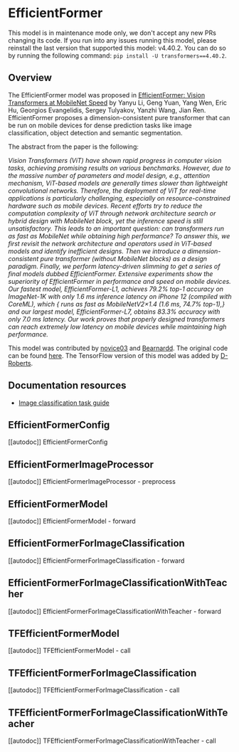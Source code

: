 <!--Copyright 2022 The HuggingFace Team. All rights reserved.

Licensed under the Apache License, Version 2.0 (the "License"); you may not use this file except in compliance with
the License. You may obtain a copy of the License at

http://www.apache.org/licenses/LICENSE-2.0

Unless required by applicable law or agreed to in writing, software distributed under the License is distributed on
an "AS IS" BASIS, WITHOUT WARRANTIES OR CONDITIONS OF ANY KIND, either express or implied. See the License for the
specific language governing permissions and limitations under the License.

⚠️ Note that this file is in Markdown but contain specific syntax for our doc-builder (similar to MDX) that may not be
rendered properly in your Markdown viewer.

-->

# EfficientFormer

<Tip warning={true}>

This model is in maintenance mode only, we don't accept any new PRs changing its code.
If you run into any issues running this model, please reinstall the last version that supported this model: v4.40.2.
You can do so by running the following command: `pip install -U transformers==4.40.2`.

</Tip>

## Overview

The EfficientFormer model was proposed in [EfficientFormer: Vision Transformers at MobileNet Speed](https://arxiv.org/abs/2206.01191)
by Yanyu Li, Geng Yuan, Yang Wen, Eric Hu, Georgios Evangelidis, Sergey Tulyakov, Yanzhi Wang, Jian Ren.  EfficientFormer proposes a
dimension-consistent pure transformer that can be run on mobile devices for dense prediction tasks like image classification, object
detection and semantic segmentation.

The abstract from the paper is the following:

*Vision Transformers (ViT) have shown rapid progress in computer vision tasks, achieving promising results on various benchmarks.
However, due to the massive number of parameters and model design, e.g., attention mechanism, ViT-based models are generally
times slower than lightweight convolutional networks. Therefore, the deployment of ViT for real-time applications is particularly
challenging, especially on resource-constrained hardware such as mobile devices. Recent efforts try to reduce the computation
complexity of ViT through network architecture search or hybrid design with MobileNet block, yet the inference speed is still
unsatisfactory. This leads to an important question: can transformers run as fast as MobileNet while obtaining high performance?
To answer this, we first revisit the network architecture and operators used in ViT-based models and identify inefficient designs.
Then we introduce a dimension-consistent pure transformer (without MobileNet blocks) as a design paradigm.
Finally, we perform latency-driven slimming to get a series of final models dubbed EfficientFormer.
Extensive experiments show the superiority of EfficientFormer in performance and speed on mobile devices.
Our fastest model, EfficientFormer-L1, achieves 79.2% top-1 accuracy on ImageNet-1K with only 1.6 ms inference latency on
iPhone 12 (compiled with CoreML), which { runs as fast as MobileNetV2×1.4 (1.6 ms, 74.7% top-1),} and our largest model,
EfficientFormer-L7, obtains 83.3% accuracy with only 7.0 ms latency. Our work proves that properly designed transformers can
reach extremely low latency on mobile devices while maintaining high performance.*

This model was contributed by [novice03](https://huggingface.co/novice03) and [Bearnardd](https://huggingface.co/Bearnardd).
The original code can be found [here](https://github.com/snap-research/EfficientFormer). The TensorFlow version of this model was added by [D-Roberts](https://huggingface.co/D-Roberts).

## Documentation resources

- [Image classification task guide](../tasks/image_classification)

## EfficientFormerConfig

[[autodoc]] EfficientFormerConfig

## EfficientFormerImageProcessor

[[autodoc]] EfficientFormerImageProcessor
    - preprocess

<frameworkcontent>
<pt>

## EfficientFormerModel

[[autodoc]] EfficientFormerModel
    - forward

## EfficientFormerForImageClassification

[[autodoc]] EfficientFormerForImageClassification
    - forward

## EfficientFormerForImageClassificationWithTeacher

[[autodoc]] EfficientFormerForImageClassificationWithTeacher
    - forward

</pt>
<tf>

## TFEfficientFormerModel

[[autodoc]] TFEfficientFormerModel
    - call

## TFEfficientFormerForImageClassification

[[autodoc]] TFEfficientFormerForImageClassification
    - call

## TFEfficientFormerForImageClassificationWithTeacher

[[autodoc]] TFEfficientFormerForImageClassificationWithTeacher
    - call

</tf>
</frameworkcontent>
